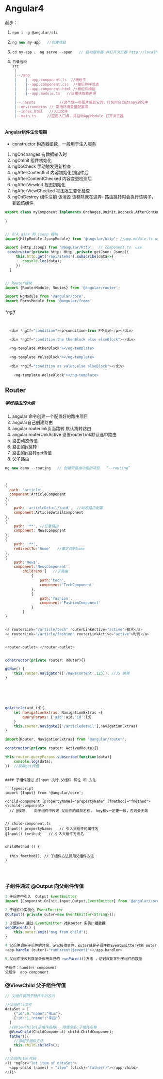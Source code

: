 #  Angular4

起步：

1. ```javascript
   npm i -g @angular/cli
   ```

2. ```javascript
   ng new my-app   //创建项目
   ```

3. ```javascript
   cd my-app 、 ng serve --open   // 启动服务器 并打开浏览器 http://localhost:4200
   ```

4. ```javascript
   目录结构
   src
    |
    |--/app
    |	 |--app.component.ts  //根组件
    |	 |--app.component.css  //根组件样式表
    |	 |--app.component.html //根组件模版
    |	 |--app.module.ts   //该模块依赖声明
    |
    |--／assts 			//这个放一些图片或其它的，打包时会自动copy到包中
    |--environmetns // 常用环境变量配置项，
    |--index.html   //入口文件
    |--main.ts     //应用入口点，并启动AppModule 打开浏览器 
   	
   ```


#### Angular组件生命周期

- constructor  构造器函数，一般用于注入服务

1. ngOnchanges   有数据输入时 
2. ngOnInit      组件初始化
3. ngDoCheck    手动触发更新检查
4. ngAfterContentInit    内容初始化到组件后
5. ngAfterContentChecked    内容变更检测后
6. ngAfterViewInit    视图初始化
7. ngAfterViewChecked  视图发生变化检查
8. ngOnDestroy    组件注销 该消毁 该移除就在这弄- 路由跳转时会执行该钩子，销毁该组件

```JAVASCRIPT
export class myComponent implements Onchages,Oninit,Docheck,AfterContentInit,AfterContentChecked,AfterViewInit,AfterViewChecked,OnDestroy{
    
}
```








```javascript

// 引入 ajax 和 jsonp 模块
import{HttpModule,JsonpModule} from '@angular/http'; //app.module.ts use

import {Http,Jsonp} from '@angular/http';  // component.ts  use 
 constructor(private http: Http ,private getJson: Jsonp){
     this.http.get('/api/items').subscribe(data=>{
 		console.log(data);
     })
  }


// Router模块
import {RouterModule, Routes} from '@angular/router';

import NgModule from '@angular/core';
import FormsModule from '@angular/froms'
```

######  *ngIf 

```javascript

  <div *ngIf="condition"><p>condition=true P不显示</p></div>

  <div *ngIf="condition;the thenBlock else elseBlock"></div>

  <ng-template #thenBlock"></ng-template>

  <ng-template #elseBlock"></ng-template>
  
  <div *ngIf="condition as value;else elseBlock"></div>

	<ng-template #elseBlock"></ng-template>
```





## Router 



##### 学好路由的大纲

1. angular 命令创建一个配置好的路由项目
2. angular自己创建路由
3. angular routerlink页面路转 默认跳转路由
4. angular routerUnkActive 设置routerLink默认选中路由
5. 路由动态传值
6. 路由的js跳转
7. 路由的js路转get传值
8. 父子路由



```javascript
ng new demo --routing   // 创建带路由功能的项目   “--routing”



{
  path: 'article',
  component:ArticleComponent
},
{
	path: 'articleDetail/:aid',  //动态路由配置
    component:ArticleDetailComponent
},
{
    path: '**', //任意路由
    component: NewsComponent
},
{
    path: '**',
    redirectTo:'home'   //重定向到home
},
{
    path:'news',
    component:'NewsComponent',
        childrens:[   //子路由
            {
                path:'tech',
            	component:'TechComponent'
            },
            {
                path:'fashion',
                component:'FashionComponent'
            }
        ]
}


<a routerLink="/article/tech" routerLinkActive="active">技术</a>
<a routerLink="/article/fashion" routerLinkActive="active">时尚</a>


<router-outlet> </router-outlet>


constructor(private router: Router){}

goNav() {
    this.router.navigator(['/newscontent',123]); //JS 跳转
}






goArticle(aid,id){
	let navigationExtras: NavigationExtras ={
    	queryParams: {'aid':aid,'id':id}
	}
    this.router.navigate(['/articledetail'],navigationExtras)
}

import{Router, NavigationExtras} from '@angular/router';

constructor(private router: ActivedRoute){}

this.router.queryParams.subscribe(function(data){
    console.log(data);
})  //获取get传值

```












  ```

#### 子组件通过 @Input 执行 父组件 属性 和 方法

  ```typescript
import {Input} from '@angular/core';

<child-component [propertyName]="propertyName" [fmethod]="fmethod"><\child-component> 
    // @规范    向子组件中传递 父组件的成员名称， key和v一定要一致，否则会无效 


// child-component.ts 
@Input() propertyName;   // 引入父组件的属性名 
@Input() fmethod;   // 引入父组件方法名


childMethod () {
  
    this.fmethod(); // 子组件方法调用父组件方法
}




  ```


### 子组件通过 @Output 向父组件传值

```javascript
1 子组件中引入  Output EventEmitter
import {Compontnt,OnInit,Input,Output,EventEmitter} from '@angular/core';

2 子组件中实例化 EventEmitter
@Output() private outer=new EventEmitter<String>();

3 子组件中 通过 EventEmitter 对象outer 实例广播数据
sendParent() {
	this.outer.emit("msg from child");
}

4 父组件调用子组件的时候，定义接收事件，outer就是子组件的EventEmitter对象 outer
<app-handle (outer)="runParent($event)"></app-handler>

5 父组件接收到数据会调用自己的 runParent()方法 ，这时就能拿到子组件的数据

子组件：handler-component
父组件  app-component
```



### @ViewChild  父子组件传值

```javascript
// 父组件调用子组件中的方法

//父组件ts文件
dataSet = [
    {"id":0,"name":"张三"},
    {"id":1,"name":"李四"}
  ]
  //@ViewChild(子组件名称)  随便命名:子组件名称
  @ViewChild(ChildComponent) child:ChildComponent;
  father(){
    //调用子组件方法
    this.child.childFn();
  }

//父组件html代码
<li *ngFor="let item of dataSet">
  <app-child [names] = "item" (click)="father()"></app-child>
</li>
```





